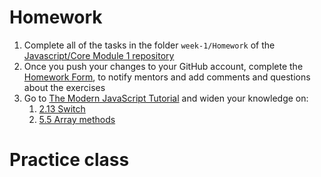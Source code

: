 # Homework

1. Complete all of the tasks in the folder `week-1/Homework` of the [Javascript/Core Module 1 repository](https://github.com/Migracode-Barcelona/exercises-js1)
2. Once you push your changes to your GitHub account, complete the [Homework Form](https://form.jotformeu.com/93377027809365), to notify mentors and add comments and questions about the exercises
3. Go to [The Modern JavaScript Tutorial](https://javascript.info) and widen your knowledge on:
    1. [2.13 Switch](https://javascript.info/switch)
    1. [5.5 Array methods](https://javascript.info/array-methods)

# Practice class



